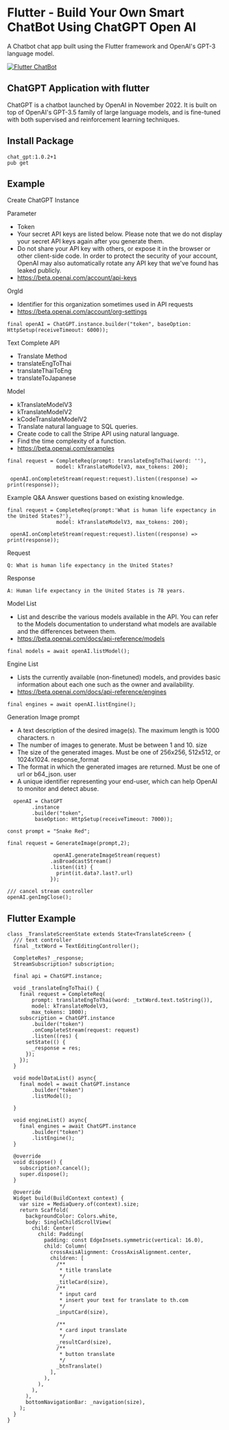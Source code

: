 # Flutter - Build Your Own Smart ChatBot Using ChatGPT Open AI

A Chatbot chat app built using the Flutter framework and OpenAI's GPT-3 language model.


[![Flutter ChatBot](http://img.youtube.com/vi/5nbXDWNiLrM/0.jpg)](https://www.youtube.com/watch?v=5nbXDWNiLrM&feature=youtu.be&hd=1 "Flutter Chatbot")

## ChatGPT Application with flutter

ChatGPT is a chatbot launched by OpenAI in November 2022. It is built on top of OpenAI's GPT-3.5 family of large language models, and is fine-tuned with both supervised and reinforcement learning techniques.

## Install Package 
```
chat_gpt:1.0.2+1
pub get
```

## Example 
Create ChatGPT Instance

Parameter
- Token
- Your secret API keys are listed below. Please note that we do not display your secret API keys again after you generate them.
- Do not share your API key with others, or expose it in the browser or other client-side code. In order to protect the security of your account, OpenAI may also automatically rotate any API key that we've found has leaked publicly.
- https://beta.openai.com/account/api-keys

OrgId
- Identifier for this organization sometimes used in API requests
- https://beta.openai.com/account/org-settings
```
final openAI = ChatGPT.instance.builder("token", baseOption: HttpSetup(receiveTimeout: 6000));
```

Text Complete API
- Translate Method
- translateEngToThai
- translateThaiToEng
- translateToJapanese

Model
- kTranslateModelV3
- kTranslateModelV2
- kCodeTranslateModelV2
- Translate natural language to SQL queries.
- Create code to call the Stripe API using natural language.
- Find the time complexity of a function.
- https://beta.openai.com/examples
```
final request = CompleteReq(prompt: translateEngToThai(word: ''),
                model: kTranslateModelV3, max_tokens: 200);

 openAI.onCompleteStream(request:request).listen((response) => print(response));
 ```
 
Example Q&A
Answer questions based on existing knowledge.
```
final request = CompleteReq(prompt:'What is human life expectancy in the United States?'),
                model: kTranslateModelV3, max_tokens: 200);

 openAI.onCompleteStream(request:request).listen((response) => print(response));
 ```
 
Request
```
Q: What is human life expectancy in the United States?
``` 
Response
```
A: Human life expectancy in the United States is 78 years.
```

Model List
- List and describe the various models available in the API. You can refer to the Models documentation to understand what models are available and the differences between them.
- https://beta.openai.com/docs/api-reference/models

```
final models = await openAI.listModel();
```

Engine List
- Lists the currently available (non-finetuned) models, and provides basic information about each one such as the owner and availability.
- https://beta.openai.com/docs/api-reference/engines

```
final engines = await openAI.listEngine();
```

Generation Image
prompt
- A text description of the desired image(s). The maximum length is 1000 characters.
n
- The number of images to generate. Must be between 1 and 10.
size
- The size of the generated images. Must be one of 256x256, 512x512, or 1024x1024.
response_format
- The format in which the generated images are returned. Must be one of url or b64_json.
user
- A unique identifier representing your end-user, which can help OpenAI to monitor and detect abuse.

```
  openAI = ChatGPT
        .instance
        .builder("token",
         baseOption: HttpSetup(receiveTimeout: 7000));

const prompt = "Snake Red";

final request = GenerateImage(prompt,2);

               openAI.generateImageStream(request)
              .asBroadcastStream()
              .listen((it) {
                print(it.data?.last?.url)
              });

/// cancel stream controller
openAI.genImgClose();
```

## Flutter Example 

```
class _TranslateScreenState extends State<TranslateScreen> {
  /// text controller
  final _txtWord = TextEditingController();

  CompleteRes? _response;
  StreamSubscription? subscription;

  final api = ChatGPT.instance;

  void _translateEngToThai() {
    final request = CompleteReq(
        prompt: translateEngToThai(word: _txtWord.text.toString()),
        model: kTranslateModelV3,
        max_tokens: 1000);
    subscription = ChatGPT.instance
        .builder("token")
        .onCompleteStream(request: request)
        .listen((res) {
      setState(() {
        _response = res;
      });
    });
  }

  void modelDataList() async{
    final model = await ChatGPT.instance
        .builder("token")
        .listModel();

  }

  void engineList() async{
    final engines = await ChatGPT.instance
        .builder("token")
        .listEngine();
  }

  @override
  void dispose() {
    subscription?.cancel();
    super.dispose();
  }

  @override
  Widget build(BuildContext context) {
    var size = MediaQuery.of(context).size;
    return Scaffold(
      backgroundColor: Colors.white,
      body: SingleChildScrollView(
        child: Center(
          child: Padding(
            padding: const EdgeInsets.symmetric(vertical: 16.0),
            child: Column(
              crossAxisAlignment: CrossAxisAlignment.center,
              children: [
                /**
                 * title translate
                 */
                _titleCard(size),
                /**
                 * input card
                 * insert your text for translate to th.com
                 */
                _inputCard(size),

                /**
                 * card input translate
                 */
                _resultCard(size),
                /**
                 * button translate
                 */
                _btnTranslate()
              ],
            ),
          ),
        ),
      ),
      bottomNavigationBar: _navigation(size),
    );
  }
}
```


